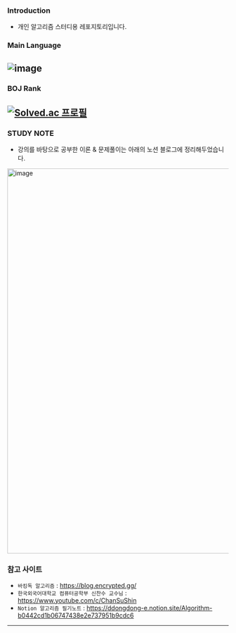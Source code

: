 ### Introduction
- 개인 알고리즘 스터디용 레포지토리입니다.
### Main Language
![image](https://user-images.githubusercontent.com/67581495/208224233-0d6b5db6-de39-4e57-a1ae-f7fe55406900.png)
---
### BOJ Rank
[![Solved.ac 프로필](http://mazassumnida.wtf/api/v2/generate_badge?boj=shg0102kr)](https://solved.ac/shg0102kr)
---
### STUDY NOTE
- 강의를 바탕으로 공부한 이론 & 문제풀이는 아래의 노션 블로그에 정리해두었습니다.
<img width="875" alt="image" src="https://user-images.githubusercontent.com/67581495/213865031-a792da98-b351-415d-a844-47e6060828f4.png"/>

### 참고 사이트
- `바킹독 알고리즘` : https://blog.encrypted.gg/
- `한국외국어대학교 컴퓨터공학부 신찬수 교수님` : https://www.youtube.com/c/ChanSuShin
- `Notion 알고리즘 필기노트` : https://ddongdong-e.notion.site/Algorithm-b0442cd1b06747438e2e737951b9cdc6
---
